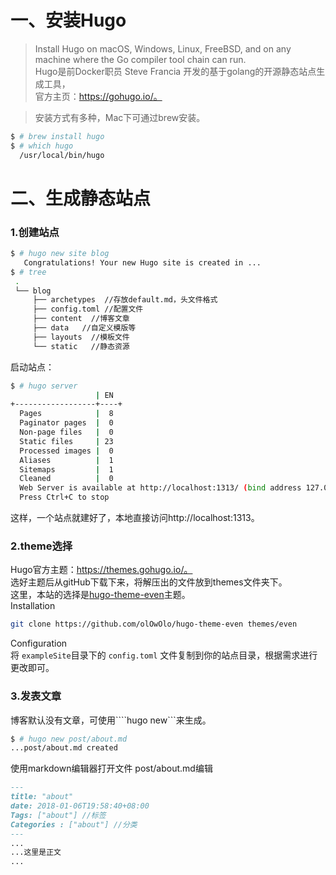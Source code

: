 # 一、安装Hugo 
 
> Install Hugo on macOS, Windows, Linux, FreeBSD, and on any machine where the Go compiler tool chain can run.  
Hugo是前Docker职员 Steve Francia 开发的基于golang的开源静态站点生成工具，  
官方主页：https://gohugo.io/。

> 安装方式有多种，Mac下可通过brew安装。
  
  ```sh
$ # brew install hugo  
$ # which hugo
    /usr/local/bin/hugo
```

# 二、生成静态站点

### 1.创建站点

```sh
$ # hugo new site blog
   Congratulations! Your new Hugo site is created in ...
$ # tree
 .
 └── blog
     ├── archetypes  //存放default.md，头文件格式
     ├── config.toml //配置文件
     ├── content  //博客文章
     ├── data   //自定义模版等
     ├── layouts  //模板文件
     └── static   //静态资源
```
启动站点：  
```sh
$ # hugo server
                   | EN  
+------------------+----+
  Pages            |  8  
  Paginator pages  |  0  
  Non-page files   |  0  
  Static files     | 23  
  Processed images |  0  
  Aliases          |  1  
  Sitemaps         |  1  
  Cleaned          |  0  
  Web Server is available at http://localhost:1313/ (bind address 127.0.0.1)
  Press Ctrl+C to stop
```
这样，一个站点就建好了，本地直接访问http://localhost:1313。 
 
### 2.theme选择
 Hugo官方主题：https://themes.gohugo.io/。  
 选好主题后从gitHub下载下来，将解压出的文件放到themes文件夹下。  
 这里，本站的选择是[hugo-theme-even](https://github.com/olOwOlo/hugo-theme-even/blob/master/README-zh.md)主题。  
 Installation
 
```sh
git clone https://github.com/olOwOlo/hugo-theme-even themes/even
```
Configuration  
将 ```exampleSite```目录下的 ```config.toml``` 文件复制到你的站点目录，根据需求进行更改即可。

### 3.发表文章
博客默认没有文章，可使用````hugo new```来生成。  
```sh
$ # hugo new post/about.md
...post/about.md created
```
使用markdown编辑器打开文件 post/about.md编辑  
```markdown
---
title: "about"
date: 2018-01-06T19:58:40+08:00
Tags: ["about"] //标签
Categories : ["about"] //分类
---
...
...这里是正文
...

```
